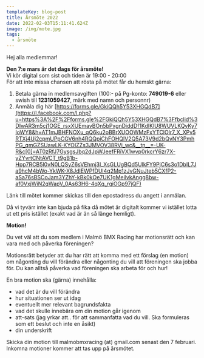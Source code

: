 ```yaml
---
templateKey: blog-post
title: Årsmöte 2022
date: 2022-02-03T15:11:41.624Z
image: /img/mote.jpg
tags:
  - årsmöte
---
```

Hej alla medlemmar!

**Den 7:e mars är det dags för årsmöte!**\
Vi kör digital som sist och tiden är 19:00 - 20:00\
För att inte missa chansen att rösta på mötet får du hemskt gärna:

1. Betala gärna in medlemsavgiften (100:- på Pg-konto: **749019-6** eller swish till **1231059427**, märk med namn och personnr)
2. Anmäla dig här [https://forms.gle/GkiQQh5Y53XHGQdB7](https://l.facebook.com/l.php?u=https%3A%2F%2Fforms.gle%2FGkiQQh5Y53XHGQdB7%3Ffbclid%3DIwAR3m5cj1OGE_rsxXUEmavBOn5bPxgnDiddDf1KdIKlU8WUVLKQyKy7IoWY8&h=AT1mJBHFNOXu_qQ6ku2oBBrXUOOWMzFxYTClOlr7_X_XPv5RTXj4Uj2cpmUPpCGV6nh4RQQpiChFOHQlV2Q5A73V9d2bQvNY3PmhPG_qmGZSUawLK-KYOIZZs3JMVOV38RVi_wc&__tn__=-UK-R&c[0]=AT0zRfJ7GysgsJbq2dJpWJeefFRiVX1wvp0rkcrY6zr7X-yZYvrtCNtAVCT_t9gB1b-Hpp7RCB5l0vN0LQSyZ6sVEhmj3I_XsGLUgBQd5UlkFY9PjC6s3o1DbIL7Ja9hcM4bWo-YkWK-X8JdlEWPfDUI4q2Mp1zJvGNuJteb5CXfP2-aSa76sBSCoJam3YZhY-kBk0kOe7UK1gMeilvkAngg8bw-af0VxjWiN2qWapV_0As63H6-4qXq_rgiOGp97jQF)

Länk till mötet kommer skickas till den epostadress du angett i anmälan.

Då vi tyvärr inte kan bjuda på fika då mötet är digitalt kommer vi istället lotta ut ett pris istället (exakt vad är än så länge hemligt).


**Motion!**

Du vet väl att du som medlem i Malmö BMX Racing har motionsrätt och kan vara med och påverka föreningen?

Motionsrätt betyder att du har rätt att komma med ett förslag (en motion) om någonting du vill förändra eller någonting du vill att föreningen ska jobba för. Du kan alltså påverka vad föreningen ska arbeta för och hur!

En bra motion ska (gärna) innehålla:

* vad det är du vill förändra
* hur situationen ser ut idag
* eventuellt mer relevant bagrundsfakta
* vad det skulle innebära om din motion går igenom
* att-sats (jag yrkar att.. för att sammanfatta vad du vill. Ska formuleras som ett beslut och inte en åsikt)
* din underskrift


Skicka din motion till malmobmxracing (at) gmail.com senast den 7 februari. Inkomna motioner kommer att tas upp på årsmötet.